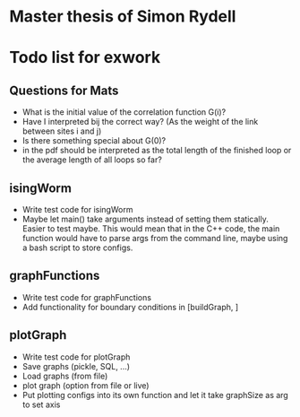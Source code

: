 # Master thesis of Simon Rydell

# Todo list for exwork #

## Questions for Mats ##

* What is the initial value of the correlation function G(i)?
* Have I interpreted bij the correct way? (As the weight of the link between sites i and j)
* Is there something special about G(0)?
* <L> in the pdf should be interpreted as the total length of the finished loop or the average length of all loops so far?

## isingWorm ##

* Write test code for isingWorm
* Maybe let main() take arguments instead of setting them statically. Easier to test maybe. This would mean that in the C++ code, the main function would have to parse args from the command line, maybe using a bash script to store configs.

## graphFunctions ##

* Write test code for graphFunctions
* Add functionality for boundary conditions in [buildGraph, ]

## plotGraph ##

* Write test code for plotGraph
* Save graphs (pickle, SQL, ...)
* Load graphs (from file)
* plot graph (option from file or live)
* Put plotting configs into its own function and let it take graphSize as arg to set axis

